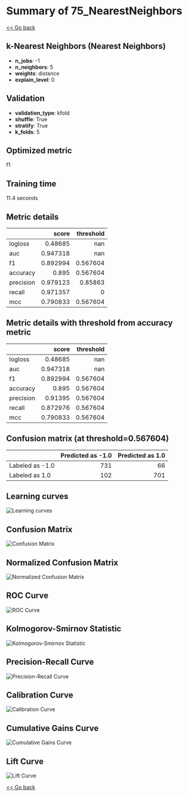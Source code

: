 # Summary of 75_NearestNeighbors

[<< Go back](../README.md)


## k-Nearest Neighbors (Nearest Neighbors)
- **n_jobs**: -1
- **n_neighbors**: 5
- **weights**: distance
- **explain_level**: 0

## Validation
 - **validation_type**: kfold
 - **shuffle**: True
 - **stratify**: True
 - **k_folds**: 5

## Optimized metric
f1

## Training time

11.4 seconds

## Metric details
|           |    score |   threshold |
|:----------|---------:|------------:|
| logloss   | 0.48685  |  nan        |
| auc       | 0.947318 |  nan        |
| f1        | 0.892994 |    0.567604 |
| accuracy  | 0.895    |    0.567604 |
| precision | 0.979123 |    0.85863  |
| recall    | 0.971357 |    0        |
| mcc       | 0.790833 |    0.567604 |


## Metric details with threshold from accuracy metric
|           |    score |   threshold |
|:----------|---------:|------------:|
| logloss   | 0.48685  |  nan        |
| auc       | 0.947318 |  nan        |
| f1        | 0.892994 |    0.567604 |
| accuracy  | 0.895    |    0.567604 |
| precision | 0.91395  |    0.567604 |
| recall    | 0.872976 |    0.567604 |
| mcc       | 0.790833 |    0.567604 |


## Confusion matrix (at threshold=0.567604)
|                 |   Predicted as -1.0 |   Predicted as 1.0 |
|:----------------|--------------------:|-------------------:|
| Labeled as -1.0 |                 731 |                 66 |
| Labeled as 1.0  |                 102 |                701 |

## Learning curves
![Learning curves](learning_curves.png)
## Confusion Matrix

![Confusion Matrix](confusion_matrix.png)


## Normalized Confusion Matrix

![Normalized Confusion Matrix](confusion_matrix_normalized.png)


## ROC Curve

![ROC Curve](roc_curve.png)


## Kolmogorov-Smirnov Statistic

![Kolmogorov-Smirnov Statistic](ks_statistic.png)


## Precision-Recall Curve

![Precision-Recall Curve](precision_recall_curve.png)


## Calibration Curve

![Calibration Curve](calibration_curve_curve.png)


## Cumulative Gains Curve

![Cumulative Gains Curve](cumulative_gains_curve.png)


## Lift Curve

![Lift Curve](lift_curve.png)



[<< Go back](../README.md)
